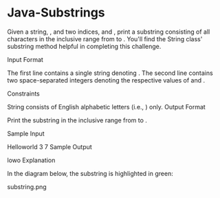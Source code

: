 # Java-Substrings

Given a string, , and two indices,  and , print a substring consisting of all characters in the inclusive range from to . You'll find the String class' substring method helpful in completing this challenge.

Input Format

The first line contains a single string denoting . 
The second line contains two space-separated integers denoting the respective values of  and .

Constraints

String  consists of English alphabetic letters (i.e., ) only.
Output Format

Print the substring in the inclusive range from  to .

Sample Input

Helloworld
3 7
Sample Output

lowo
Explanation

In the diagram below, the substring is highlighted in green:

substring.png
